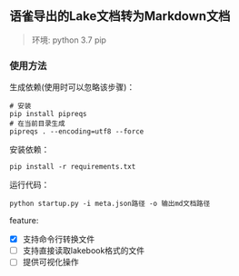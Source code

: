 ## 语雀导出的Lake文档转为Markdown文档

> 环境:
> python 3.7
> pip



### 使用方法

生成依赖(使用时可以忽略该步骤)：
```shell script
# 安装
pip install pipreqs
# 在当前目录生成
pipreqs . --encoding=utf8 --force
```

安装依赖：
```shell script
pip install -r requirements.txt
```

运行代码：

```shell script
python startup.py -i meta.json路径 -o 输出md文档路径
```

feature:
- [x] 支持命令行转换文件
- [ ] 支持直接读取lakebook格式的文件
- [ ] 提供可视化操作